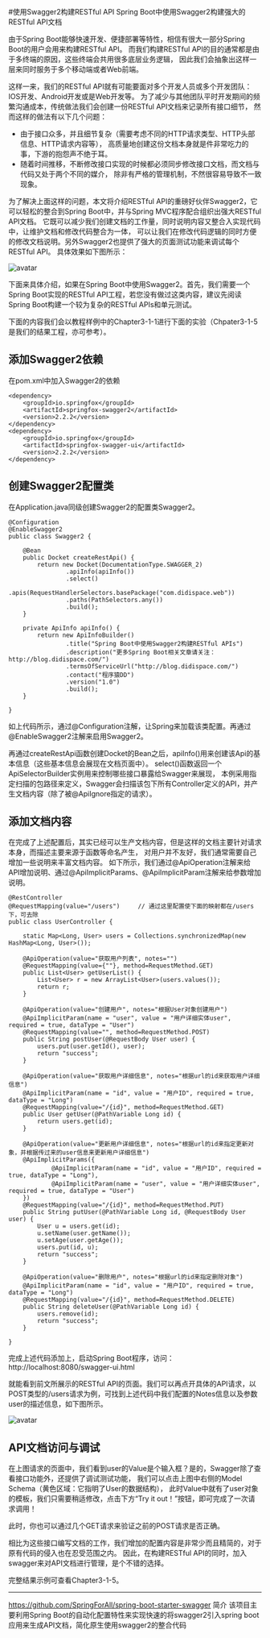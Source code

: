 
#使用Swagger2构建RESTful API
Spring Boot中使用Swagger2构建强大的RESTful API文档

由于Spring Boot能够快速开发、便捷部署等特性，相信有很大一部分Spring Boot的用户会用来构建RESTful API。
而我们构建RESTful API的目的通常都是由于多终端的原因，这些终端会共用很多底层业务逻辑，
因此我们会抽象出这样一层来同时服务于多个移动端或者Web前端。

这样一来，我们的RESTful API就有可能要面对多个开发人员或多个开发团队：IOS开发、Android开发或是Web开发等。
为了减少与其他团队平时开发期间的频繁沟通成本，传统做法我们会创建一份RESTful API文档来记录所有接口细节，
然而这样的做法有以下几个问题：

- 由于接口众多，并且细节复杂（需要考虑不同的HTTP请求类型、HTTP头部信息、HTTP请求内容等），
  高质量地创建这份文档本身就是件非常吃力的事，下游的抱怨声不绝于耳。
- 随着时间推移，不断修改接口实现的时候都必须同步修改接口文档，而文档与代码又处于两个不同的媒介，
  除非有严格的管理机制，不然很容易导致不一致现象。

为了解决上面这样的问题，本文将介绍RESTful API的重磅好伙伴Swagger2，它可以轻松的整合到Spring Boot中，并与Spring MVC程序配合组织出强大RESTful API文档。
它既可以减少我们创建文档的工作量，同时说明内容又整合入实现代码中，让维护文档和修改代码整合为一体，
可以让我们在修改代码逻辑的同时方便的修改文档说明。另外Swagger2也提供了强大的页面测试功能来调试每个RESTful API。
具体效果如下图所示：

![avatar](img/chapter-3-1-5-swagger2_1.png)

下面来具体介绍，如果在Spring Boot中使用Swagger2。首先，我们需要一个Spring Boot实现的RESTful API工程，若您没有做过这类内容，建议先阅读
Spring Boot构建一个较为复杂的RESTful APIs和单元测试。

下面的内容我们会以教程样例中的Chapter3-1-1进行下面的实验（Chpater3-1-5是我们的结果工程，亦可参考）。

## 添加Swagger2依赖

在pom.xml中加入Swagger2的依赖
```
<dependency>
    <groupId>io.springfox</groupId>
    <artifactId>springfox-swagger2</artifactId>
    <version>2.2.2</version>
</dependency>
<dependency>
    <groupId>io.springfox</groupId>
    <artifactId>springfox-swagger-ui</artifactId>
    <version>2.2.2</version>
</dependency>
```
## 创建Swagger2配置类

在Application.java同级创建Swagger2的配置类Swagger2。

```
@Configuration
@EnableSwagger2
public class Swagger2 {

    @Bean
    public Docket createRestApi() {
        return new Docket(DocumentationType.SWAGGER_2)
                .apiInfo(apiInfo())
                .select()
                .apis(RequestHandlerSelectors.basePackage("com.didispace.web"))
                .paths(PathSelectors.any())
                .build();
    }

    private ApiInfo apiInfo() {
        return new ApiInfoBuilder()
                .title("Spring Boot中使用Swagger2构建RESTful APIs")
                .description("更多Spring Boot相关文章请关注：http://blog.didispace.com/")
                .termsOfServiceUrl("http://blog.didispace.com/")
                .contact("程序猿DD")
                .version("1.0")
                .build();
    }

}
```
如上代码所示，通过@Configuration注解，让Spring来加载该类配置。再通过@EnableSwagger2注解来启用Swagger2。

再通过createRestApi函数创建Docket的Bean之后，apiInfo()用来创建该Api的基本信息（这些基本信息会展现在文档页面中）。
select()函数返回一个ApiSelectorBuilder实例用来控制哪些接口暴露给Swagger来展现，
本例采用指定扫描的包路径来定义，Swagger会扫描该包下所有Controller定义的API，并产生文档内容（除了被@ApiIgnore指定的请求）。

## 添加文档内容
在完成了上述配置后，其实已经可以生产文档内容，但是这样的文档主要针对请求本身，而描述主要来源于函数等命名产生，
对用户并不友好，我们通常需要自己增加一些说明来丰富文档内容。
如下所示，我们通过@ApiOperation注解来给API增加说明、通过@ApiImplicitParams、@ApiImplicitParam注解来给参数增加说明。

```
@RestController
@RequestMapping(value="/users")     // 通过这里配置使下面的映射都在/users下，可去除
public class UserController {

    static Map<Long, User> users = Collections.synchronizedMap(new HashMap<Long, User>());

    @ApiOperation(value="获取用户列表", notes="")
    @RequestMapping(value={""}, method=RequestMethod.GET)
    public List<User> getUserList() {
        List<User> r = new ArrayList<User>(users.values());
        return r;
    }

    @ApiOperation(value="创建用户", notes="根据User对象创建用户")
    @ApiImplicitParam(name = "user", value = "用户详细实体user", required = true, dataType = "User")
    @RequestMapping(value="", method=RequestMethod.POST)
    public String postUser(@RequestBody User user) {
        users.put(user.getId(), user);
        return "success";
    }

    @ApiOperation(value="获取用户详细信息", notes="根据url的id来获取用户详细信息")
    @ApiImplicitParam(name = "id", value = "用户ID", required = true, dataType = "Long")
    @RequestMapping(value="/{id}", method=RequestMethod.GET)
    public User getUser(@PathVariable Long id) {
        return users.get(id);
    }

    @ApiOperation(value="更新用户详细信息", notes="根据url的id来指定更新对象，并根据传过来的user信息来更新用户详细信息")
    @ApiImplicitParams({
            @ApiImplicitParam(name = "id", value = "用户ID", required = true, dataType = "Long"),
            @ApiImplicitParam(name = "user", value = "用户详细实体user", required = true, dataType = "User")
    })
    @RequestMapping(value="/{id}", method=RequestMethod.PUT)
    public String putUser(@PathVariable Long id, @RequestBody User user) {
        User u = users.get(id);
        u.setName(user.getName());
        u.setAge(user.getAge());
        users.put(id, u);
        return "success";
    }

    @ApiOperation(value="删除用户", notes="根据url的id来指定删除对象")
    @ApiImplicitParam(name = "id", value = "用户ID", required = true, dataType = "Long")
    @RequestMapping(value="/{id}", method=RequestMethod.DELETE)
    public String deleteUser(@PathVariable Long id) {
        users.remove(id);
        return "success";
    }

}
```
完成上述代码添加上，启动Spring Boot程序，访问：http://localhost:8080/swagger-ui.html

就能看到前文所展示的RESTful API的页面。我们可以再点开具体的API请求，以POST类型的/users请求为例，可找到上述代码中我们配置的Notes信息以及参数user的描述信息，如下图所示。

![avatar](img/chapter-3-1-5-swagger2_2.png)

## API文档访问与调试

在上图请求的页面中，我们看到user的Value是个输入框？是的，Swagger除了查看接口功能外，还提供了调试测试功能，
我们可以点击上图中右侧的Model Schema（黄色区域：它指明了User的数据结构），
此时Value中就有了user对象的模板，我们只需要稍适修改，点击下方“Try it out！”按钮，即可完成了一次请求调用！

此时，你也可以通过几个GET请求来验证之前的POST请求是否正确。

相比为这些接口编写文档的工作，我们增加的配置内容是非常少而且精简的，对于原有代码的侵入也在忍受范围之内。
因此，在构建RESTful API的同时，加入swagger来对API文档进行管理，是个不错的选择。

完整结果示例可查看Chapter3-1-5。

--------------------
https://github.com/SpringForAll/spring-boot-starter-swagger
简介
该项目主要利用Spring Boot的自动化配置特性来实现快速的将swagger2引入spring boot应用来生成API文档，简化原生使用swagger2的整合代码

